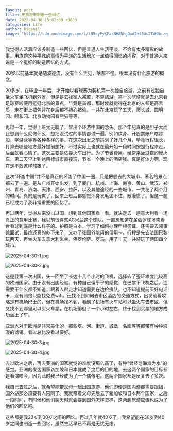 ```yaml
---
layout: post
title: 用旅游来制造一些回忆
date: 2025-04-30 15:02:00 +0800
categories: Life
author: bigsail
image: "https://cdn.nodeimage.com/i/tN5eyPyKFarNHANhgQwd2Hl5Uc2TWHNc.webp"
---
```

我觉得人活着应该多制造一些回忆，但是普通人生活平淡，不会有太多精彩的故事。用旅游这种平凡的事情为平淡的生活增加一点值得回忆的内容，对于普通人来说是一个挺好的制造回忆的方式。

20岁以前基本就是随波逐流，没有什么主见，啥都不懂。根本没有什么旅游的概念。

20多岁，在毕业一年后，才开始以看球赛为契机第一次独自旅游，之前有过独自坐火车坐飞机到外省，但是是去找家人亲戚，不算旅游。第一次旅游就是去北京看足球赛顺便再逛逛北京的景点，毕竟是首都，那时候就觉得在北京的人都是高素质，走在街上把包背在身后都不担心被偷。一共在北京玩了五天，爬长城、圆明园、颐和园、北京动物园看熊猫等等。

再过一年，觉得上班太无聊了，冒出个环游中国的念头。那个年纪真的是胆子大而且想到什么就做什么，想把没试过的事情都试一遍，例如纹身、开股票账户瞎炒股、学游泳等等各种各样的事。在这次出发之前策划了好几个月，毕竟行程很长，打算去哪些地方最好提前想好，不过实际上也就在最开始一段时间按照行程来走，后面就看心情了。这次主要是依靠火车出行。为了节省费用，经常乘坐过夜的慢火车，第二天早上到达目标城市直接玩，节省一个晚上的酒店钱。真是好体力啊，现在是不敢这样熬夜了。

这次“环游中国”并不是真正的环游了中国一圈，只是把想去的大城市、著名的景点都去了一遍。是从广州开始出发，到了厦门、杭州、上海、南京、黄山、武汉、郑州、青岛、济南、天津、西安、拉萨，以及其他途经的一些城市。一共花了两个月的时间。真的是玩爽了，回来上班后都感觉浑身发毛坐不住，散漫惯了。但这一趟已经成为了我非常重要的回忆了。

再过两年，觉得从来没出过国，想到其他国家看一看。就决定去一趟意大利看一场真正的意甲比赛，我以前很喜欢AC米兰这个球队，一直想知道在圣西罗球场南看台看球到底是什么样子的。护照是白本，学习了如何办理申根签证，还需要去领事馆面试，最终还真的办下来了，又办了张国外能用的信用卡。行程是先去法国巴黎玩两天，再坐火车去意大利米兰、佛罗伦萨、罗马。用了十天一共游玩了两国四个城市。

![2025-04-30-1.jpg](https://img.warn.im/v2/Pjp01lg.jpeg)

![2025-04-30-2.jpg](https://img.warn.im/v2/itQtoZT.jpeg)

这是我第一次出国，头一回坐了长达十几个小时的飞机，选择去了签证难度比较高的欧洲国家。由于没有出国经验，有种自己傻乎乎的感觉，在巴黎下飞机之后，连需要干什么都不知道，跟着人群走才知道需要在边检排队。也不知道提前买好电话卡，没有网络只能找免费wifi。还找不到如何去市区酒店的交通方式，出发前看攻略是有机场巴士的，但在机场找不到，看到了机场有火车站可以坐火车去市区，但又找不到哪里可以买火车票。在机场徘徊了一个小时左右，终于找到买票的地方成功坐上了车。

亚洲人对于欧洲是非常美化的，那些塔、河、街道、城堡、名画等等都带有种种浪漫的滤镜。看过总比没看过要好。

![2025-04-30-3.jpg](https://img.warn.im/v2/JPGiYTf.jpeg)

![2025-04-30-4.jpg](https://img.warn.im/v2/uVIVQdP.jpeg)

去过欧洲之后，再去亚洲的国家就觉的难度没那么高了，有种“曾经沧海难为水”的感觉。亚洲的发达国家新加坡和日本就成了之后的目的地，去这两个国家的目标都是看演唱会，因为此时我已经成为了一个偶像宅。这两个国家都是反复去了多次。

我自己去过之后，就希望能带父母一起出国旅游，他们即便是国内游都需要跟团，国外游那必须要有人陪同了。我就带着父母先后去了新加坡和日本两个国家，之后一段时间，有时候和他们聊天时就会提到国外怎样怎样，这两趟旅游应该也成为了他们的回忆吧。

这些都是我20岁到30岁之间的回忆。再过几年就40岁了，我希望能在30岁到40岁之间也制造一些回忆，虽然生活早已不再是无忧无虑。
